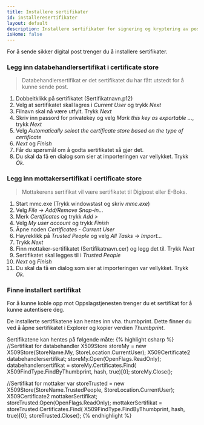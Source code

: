 ```yaml
---
title: Installere sertifikater
id: installeresertifikater
layout: default
description: Installere sertifikater for signering og kryptering av post
isHome: false
---
```


For å sende sikker digital post trenger du å installere sertifikater. 

<h3 id="databehandlersertifikat">Legg inn databehandlersertifikat i certificate store</h3>

<blockquote> Databehandlersertifikat er det sertifikatet du har fått utstedt for å kunne sende post.  </blockquote>

1.  Dobbeltklikk på sertifikatet (Sertifikatnavn.p12)
2.  Velg at sertifikatet skal lagres i _Current User_ og trykk _Next_
3.  Filnavn skal nå være utfylt. Trykk _Next_
4.  Skriv inn passord for privatekey og velg _Mark this key as exportable ..._, trykk _Next_
5.  Velg _Automatically select the certificate store based on the type of certificate_
6.  _Next_ og _Finish_
7.  Får du spørsmål om å godta sertifikatet så gjør det.
8.  Du skal da få en dialog som sier at importeringen var vellykket. Trykk _Ok_.

<h3 id="mottakersertifikat">Legg inn mottakersertifikat i certificate store</h3>

<blockquote> Mottakerens sertifikat vil være sertifikatet til Digipost eller E-Boks.</blockquote>

1.  Start mmc.exe (Trykk windowstast og skriv _mmc.exe_)
2.  Velg _File_ -> _Add/Remove Snap-in..._ 
3.  Merk _Certificates_ og trykk _Add >_
4.  Velg _My user account_ og trykk _Finish_
5.  Åpne noden _Certificates - Current User_
6.  Høyreklikk på _Trusted People_ og velg _All Tasks_ -> _Import..._
7.  Trykk _Next_
8.  Finn mottaker-sertifikatet (Sertifikatnavn.cer) og legg det til. Trykk _Next_
9.  Sertifikatet skal legges til i _Trusted People_
10. _Next_ og _Finish_
11. Du skal da få en dialog som sier at importeringen var vellykket. Trykk _Ok_.

<h3 id="mottakersertifikat">Finne installert sertifikat</h3>

For å kunne koble opp mot Oppslagstjenesten trenger du et sertifikat for å kunne autentisere deg.

De installerte sertifikatene kan hentes inn vha. thumbprint. Dette finner du ved å åpne sertifikatet i Explorer og kopier verdien _Thumbprint_.

Sertifikatene kan hentes på følgende måte:
{% highlight csharp %}
//Sertifikat for databehandler
X509Store storeMy = new X509Store(StoreName.My, StoreLocation.CurrentUser);
X509Certificate2 databehandlersertifikat;
storeMy.Open(OpenFlags.ReadOnly);
databehandlersertifikat = storeMy.Certificates.Find(
	X509FindType.FindByThumbprint, hash, true)[0];
storeMy.Close();

 //Sertifikat for mottaker
 var storeTrusted = new X509Store(StoreName.TrustedPeople, StoreLocation.CurrentUser);
 X509Certificate2 mottakerSertifikat;
 storeTrusted.Open(OpenFlags.ReadOnly);
 mottakerSertifikat = storeTrusted.Certificates.Find(
 	X509FindType.FindByThumbprint, hash, true)[0];
 storeTrusted.Close();
{% endhighlight %}



